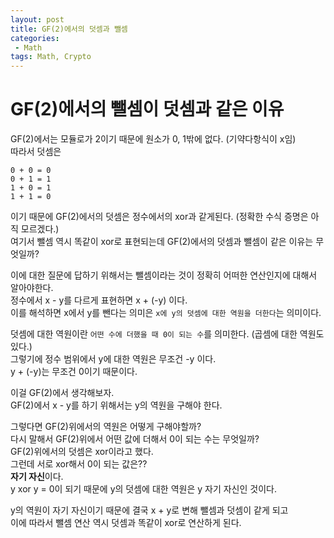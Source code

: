 ```yaml
---
layout: post
title: GF(2)에서의 덧셈과 뺄셈
categories:
 - Math
tags: Math, Crypto
---
```


# GF(2)에서의 뺄셈이 덧셈과 같은 이유
GF(2)에서는 모듈로가 2이기 때문에 원소가 0, 1밖에 없다. (기약다항식이 x임)  
따라서 덧셈은

```
0 + 0 = 0
0 + 1 = 1
1 + 0 = 1
1 + 1 = 0
```

이기 때문에 GF(2)에서의 덧셈은 정수에서의 xor과 같게된다. (정확한 수식 증명은 아직 모르겠다.)  
여기서 뺄셈 역시 똑같이 xor로 표현되는데 GF(2)에서의 덧셈과 뺄셈이 같은 이유는 무엇일까?  

이에 대한 질문에 답하기 위해서는 뺄셈이라는 것이 정확히 어떠한 연산인지에 대해서 알아야한다.  
정수에서 x - y를 다르게 표현하면 x + (-y) 이다.  
이를 해석하면 x에서 y를 뺀다는 의미은 `x에 y의 덧셈에 대한 역원을 더한다`는 의미이다.  

덧셈에 대한 역원이란 `어떤 수에 더했을 때 0이 되는 수`를 의미한다. (곱셈에 대한 역원도 있다.)  
그렇기에 정수 범위에서 y에 대한 역원은 무조건 -y 이다.  
y + (-y)는 무조건 0이기 때문이다.  

이걸 GF(2)에서 생각해보자.  
GF(2)에서 x - y를 하기 위해서는 y의 역원을 구해야 한다.  

그렇다면 GF(2)위에서의 역원은 어떻게 구해야할까?  
다시 말해서 GF(2)위에서 어떤 값에 더해서 0이 되는 수는 무엇일까?  
GF(2)위에서의 덧셈은 xor이라고 했다.  
그런데 서로 xor해서 0이 되는 값은??  
**자기 자신**이다.  
y xor y = 0이 되기 때문에 y의 덧셈에 대한 역원은 y 자기 자신인 것이다.  

y의 역원이 자기 자신이기 때문에 결국 x + y로 변해 뺄셈과 덧셈이 같게 되고  
이에 따라서 뺄셈 연산 역시 덧셈과 똑같이 xor로 연산하게 된다.